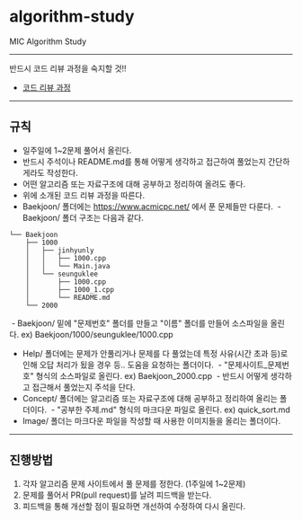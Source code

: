 # algorithm-study
MIC Algorithm Study

----
반드시 코드 리뷰 과정을 숙지할 것!!
* [코드 리뷰 과정](https://github.com/ksu-cs-miclab/algorithm-study/codereview/README.md)
----
## 규칙
* 일주일에 1~2문제 풀어서 올린다. 
* 반드시 주석이나 README.md를 통해 어떻게 생각하고 접근하여 풀었는지 간단하게라도 작성한다.
* 어떤 알고리즘 또는 자료구조에 대해 공부하고 정리하여 올려도 좋다.
* 위에 소개된 코드 리뷰 과정을 따른다.
* Baekjoon/ 폴더에는 https://www.acmicpc.net/ 에서 푼 문제들만 다룬다.
  - Baekjoon/ 폴더 구조는 다음과 같다.
```
└── Baekjoon
    ├── 1000
    │   ├── jinhyunly
    │   │   ├── 1000.cpp
    │   │   └── Main.java
    │   └── seunguklee
    │       ├── 1000.cpp
    │       ├── 1000_1.cpp
    │       └── README.md
    └── 2000
```
  - Baekjoon/ 밑에 "문제번호" 폴더를 만들고 "이름" 폴더를 만들어 소스파일을 올린다. ex) Baekjoon/1000/seunguklee/1000.cpp
* Help/ 폴더에는 문제가 안풀리거나 문제를 다 풀었는데 특정 사유(시간 초과 등)로 인해 오답 처리가 됬을 경우 등.. 도움을 요청하는 폴더이다.
  - "문제사이트_문제번호" 형식의 소스파일로 올린다. ex) Baekjoon_2000.cpp
  - 반드시 어떻게 생각하고 접근해서 풀었는지 주석을 단다. 
* Concept/ 폴더에는 알고리즘 또는 자료구조에 대해 공부하고 정리하여 올리는 폴더이다.
  - "공부한 주제.md" 형식의 마크다운 파일로 올린다. ex) quick_sort.md
* Image/ 폴더는 마크다운 파일을 작성할 때 사용한 이미지들을 올리는 폴더이다.
----
## 진행방법
1. 각자 알고리즘 문제 사이트에서 풀 문제를 정한다. (1주일에 1~2문제)
2. 문제를 풀어서 PR(pull request)를 날려 피드백을 받는다.
3. 피드백을 통해 개선할 점이 필요하면 개선하여 수정하여 다시 올린다.

